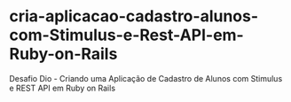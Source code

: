 # cria-aplicacao-cadastro-alunos-com-Stimulus-e-Rest-API-em-Ruby-on-Rails
Desafio Dio - Criando uma Aplicação de Cadastro de Alunos com Stimulus e REST API em Ruby on Rails
